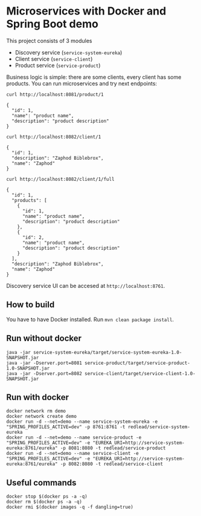 # Microservices with Docker and Spring Boot demo

This project consists of 3 modules

- Discovery service (`service-system-eureka`)
- Client service (`service-client`)
- Product service (`service-product`)

Business logic is simple: there are some clients, every client has some products.
You can run microservices and try next endpoints:

````
curl http://localhost:8081/product/1

{
  "id": 1,
  "name": "product name",
  "description": "product description"
}
````

````
curl http://localhost:8082/client/1

{
  "id": 1,
  "description": "Zaphod Biblebrox",
  "name": "Zaphod"
}
````

````
curl http://localhost:8082/client/1/full

{
  "id": 1,
  "products": [
    {
      "id": 1,
      "name": "product name",
      "description": "product description"
    },
    {
      "id": 2,
      "name": "product name",
      "description": "product description"
    }
  ],
  "description": "Zaphod Biblebrox",
  "name": "Zaphod"
}
````

Discovery service UI can be accesed at `http://localhost:8761`.

## How to build
You have to have Docker installed. Run `mvn clean package install`.

## Run without docker
````
java -jar service-system-eureka/target/service-system-eureka-1.0-SNAPSHOT.jar
java -jar -Dserver.port=8081 service-product/target/service-product-1.0-SNAPSHOT.jar
java -jar -Dserver.port=8082 service-client/target/service-client-1.0-SNAPSHOT.jar
````

## Run with docker
````
docker network rm demo
docker network create demo
docker run -d --net=demo --name service-system-eureka -e "SPRING_PROFILES_ACTIVE=dev" -p 8761:8761 -t redlead/service-system-eureka
docker run -d --net=demo --name service-product -e "SPRING_PROFILES_ACTIVE=dev" -e "EUREKA_URI=http://service-system-eureka:8761/eureka" -p 8081:8080 -t redlead/service-product
docker run -d --net=demo --name service-client -e "SPRING_PROFILES_ACTIVE=dev" -e "EUREKA_URI=http://service-system-eureka:8761/eureka" -p 8082:8080 -t redlead/service-client
````

## Useful commands
````
docker stop $(docker ps -a -q)
docker rm $(docker ps -a -q)
docker rmi $(docker images -q -f dangling=true)
````